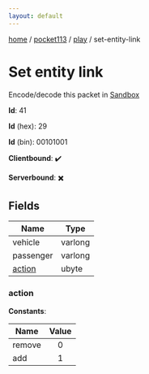 ```yaml
---
layout: default
---
```


[home](/)  /  [pocket113](/protocol/pocket113)  /  [play](/protocol/pocket113/play)  /  set-entity-link

# Set entity link

Encode/decode this packet in [Sandbox](../../../sandbox/pocket113#play.set_entity_link)

**Id**: 41

**Id** (hex): 29

**Id** (bin): 00101001

**Clientbound**: ✔️

**Serverbound**: ✖️

## Fields

Name | Type
---|---
vehicle | varlong
passenger | varlong
[action](#action) | ubyte

### action

**Constants**:

Name | Value
---|:---:
remove | 0
add | 1
